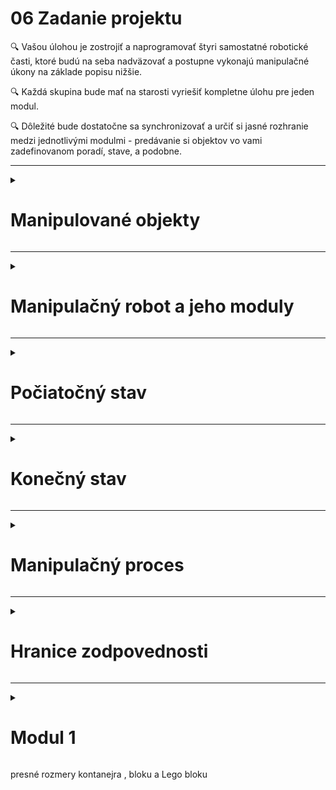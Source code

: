 # 06 Zadanie projektu

:mag: Vašou úlohou je zostrojiť a naprogramovať štyri samostatné robotické časti, ktoré budú na seba nadväzovať a postupne vykonajú manipulačné úkony na základe popisu nižšie.  

:mag: Každá skupina bude mať na starosti vyriešiť kompletne úlohu pre jeden modul.  

:mag: Dôležité bude dostatočne sa synchronizovať a určiť si jasné rozhranie medzi jednotlivými modulmi - predávanie si objektov vo vami zadefinovanom poradí, stave, a podobne.  

---

<details>
<summary><h1>Manipulované objekty</h1></summary>


Manipulovanými predmetmi budú nasledovné súčiastky:

![OBR](https://github.com/PavolSte/Robotika4/blob/24d6ecba4b28521af8cdc5ca7f0a78b00e6cdc7d/S%C3%BAbory/Objekty%20popis.png)  

</details>  

---

<details>
<summary><h1>Manipulačný robot a jeho moduly</h1></summary>

V tomto projekte je úlohou zostrojiť manipulačného robota pozostávajúceho zo štyroch na seba nadväzujúcich modulov. 

Označenie modulov bude Modul 1, Modul 2, Modul 3 a Modul 4.

Každý modul má jasne zadefinované úlohy a rozhranie s predchádzajúcim, resp. nasledujúcim modulom.

![OBR](https://github.com/PavolSte/Robotika4/blob/ca3e4b46263caa9f762950f71f97d3eefd3a1557/S%C3%BAbory/Moduly%20a%20rozhranie.png)  

</details>  

---

<details>
<summary><h1>Počiatočný stav</h1></summary>

Na začiatku pres spustením celého procesu budú jednotlivé časti va nasledovnom stave:

* Kontajnery sú uložené na sebe v počte 4 - 8 kusov
* Počiatočné miesto uloženia je zadefinované skupinou zodpovednou za Modul 1
* Kontajnery môžu byť v dvoch stavoch:
  * prázdne s farebnou značkou vo vnútri
  * s vloženým blokom
* Farebná značka bude mať vždy jednu z farieb dostupných LEGO blokov
* LEGO bloky, ktoré sa budú vkladať do kontajnerov budú uložené v zásobníku ľubovoľne podľa potreby skupiny zodpovednej za Modul 3

</details>  

---

<details>
<summary><h1>Konečný stav</h1></summary>


Na konci po ukončení manipulačného procesu budú jednotlivé časti v nasledovnom stave:

* Kontajnery s vloženými LEGO blokmi budú uložené na sebe podľa farby, čiže kontajnery s červenými LEGO blokmi budú na sebe, s modrými taktieš ale na inom mieste, a podobne

</details> 

---

<details>
<summary><h1>Manipulačný proces</h1></summary>

Nasledujúca tabuľka opisuje postup manipulačného procesu. 

| Modul 1 | | Modul 2 | | Modul 3 | | Modul 4 |
|---------|---------|---------|---------|---------|---------|---------|
| ![OBR](https://github.com/PavolSte/Robotika4/blob/d5d17f7a90e56e8c825b775b20b6f948949a6b17/S%C3%BAbory/Robot%20-%20modul%201.png)| :arrow_right: |![OBR](https://github.com/PavolSte/Robotika4/blob/d5d17f7a90e56e8c825b775b20b6f948949a6b17/S%C3%BAbory/Robot%20-%20modul%202.png)| :arrow_right:|![OBR](https://github.com/PavolSte/Robotika4/blob/d5d17f7a90e56e8c825b775b20b6f948949a6b17/S%C3%BAbory/Robot%20-%20modul%203.png)| :arrow_right: |![OBR](https://github.com/PavolSte/Robotika4/blob/d5d17f7a90e56e8c825b775b20b6f948949a6b17/S%C3%BAbory/Robot%20-%20modul%204.png)|
|**Prekladanie kontajnerov zo zásobníka na definované miesto.**|| **Prevzatie všetkých kontajnerov a vyradenie plných.** ||**Vloženie LEGO blokov príslušnej farby do kontajnerov**.||**Umiestnenie plných kontajnerov na seba podľa farby vloženého LEGO bloku.**|

</details>  

---

<details>
<summary><h1>Hranice zodpovednosti</h1></summary>

Nasledujúci obrázok definuje hranice zodpovedností každej pracovnej skupiny za konkrétne úlohy v rámci modulu a taktiež zodpovednosť za rozhranie medzi jednotlivými modulmi.

![OBR](https://github.com/PavolSte/Robotika4/blob/63939abf4e43cf46bd3833eb674c175c22780bb0/S%C3%BAbory/Moduly%20rozhranie%20a%20skupiny.png)

</details>  

---

<details>
<summary><h1>Modul 1</h1></summary>

---

| Modul 1 | Rozhranie | Modul 2 |
|---------|---------|---------|
| ![OBR](https://github.com/PavolSte/Robotika4/blob/d5d17f7a90e56e8c825b775b20b6f948949a6b17/S%C3%BAbory/Robot%20-%20modul%201.png)| :arrow_right: |![OBR](https://github.com/PavolSte/Robotika4/blob/d5d17f7a90e56e8c825b775b20b6f948949a6b17/S%C3%BAbory/Robot%20-%20modul%202.png)|
|:green_square: Preloženie kontajnerov umiestnených na sebe, uloženie kontajnerov na zadefinované miesto pre Modul 2. <br> :green_square: Výška kontajnerov môže byť v rozmedzí 4-8 <br> :green_square: Niektoré kontajnery budú obsahovať vložený blok, ktorý pri manipulácii nesmie vypadnúť. ||:green_square: Previzať kontajnery z miesta, kde ich umiestnil Modul 1. |

</details>  


presné rozmery kontanejra , bloku a Lego bloku



